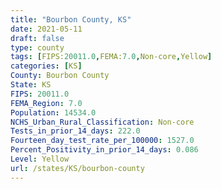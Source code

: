 ```yaml
---
title: "Bourbon County, KS"
date: 2021-05-11
draft: false
type: county
tags: [FIPS:20011.0,FEMA:7.0,Non-core,Yellow]
categories: [KS]
County: Bourbon County
State: KS
FIPS: 20011.0
FEMA_Region: 7.0
Population: 14534.0
NCHS_Urban_Rural_Classification: Non-core
Tests_in_prior_14_days: 222.0
Fourteen_day_test_rate_per_100000: 1527.0
Percent_Positivity_in_prior_14_days: 0.086
Level: Yellow
url: /states/KS/bourbon-county
---
```



